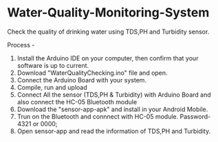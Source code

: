 # Water-Quality-Monitoring-System
Check the quality of drinking water using TDS,PH and Turbidity sensor. 


Process - 
1.  Install the Arduino IDE on your computer, then confirm that your software is up to current.
2.  Download "WaterQualityChecking.ino" file and open.
3.  Connect the Arduino Board with your system.
4.  Compile, run and upload
5.  Connect All the sensor (TDS,PH & Turbidity) with Arduino Board and also connect the HC-05 Bluetooth module
6.  Download the "sensor-app-apk" and install in your Android Mobile.
7.  Trun on the Bluetooth and connnect with HC-05 module. Password-4321 or 0000;
8.  Open sensor-app and read the information of TDS,PH and Turbidity.
